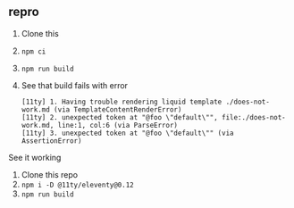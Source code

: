 ## repro

1. Clone this
2. `npm ci`
3. `npm run build`
4. See that build fails with error

    ```
    [11ty] 1. Having trouble rendering liquid template ./does-not-work.md (via TemplateContentRenderError)
    [11ty] 2. unexpected token at "@foo \"default\"", file:./does-not-work.md, line:1, col:6 (via ParseError)
    [11ty] 3. unexpected token at "@foo \"default\"" (via AssertionError)
    ```

See it working

1. Clone this repo
2. `npm i -D @11ty/eleventy@0.12`
3. `npm run build`
